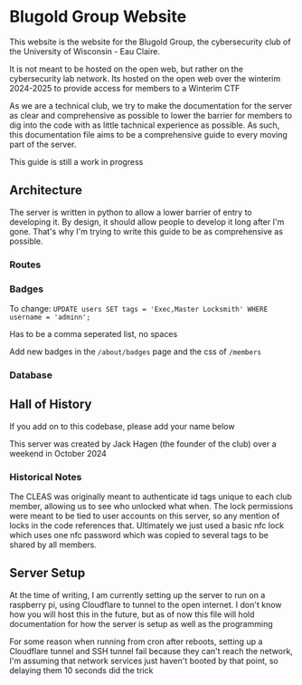 # Blugold Group Website

This website is the website for the Blugold Group, the cybersecurity club of the University of Wisconsin - Eau Claire.

It is not meant to be hosted on the open web, but rather on the cybersecurity lab network. Its hosted on the open web over the winterim 2024-2025 to provide access for members to a Winterim CTF

As we are a technical club, we try to make the documentation for the server as clear and comprehensive as possible to lower the barrier for members to dig into the code with as little tachnical experience as possible. As such, this documentation file aims to be a comprehensive guide to every moving part of the server.

This guide is still a work in progress

## Architecture

The server is written in python to allow a lower barrier of entry to developing it. By design, it should allow people to develop it long after I'm gone. That's why I'm trying to write this guide to be as comprehensive as possible.

### Routes

### Badges

To change: `UPDATE users SET tags = 'Exec,Master Locksmith' WHERE username = 'adminn';`

Has to be a comma seperated list, no spaces

Add new badges in the `/about/badges` page and the css of `/members`

### Database

## Hall of History

If you add on to this codebase, please add your name below

This server was created by Jack Hagen (the founder of the club) over a weekend in October 2024

### Historical Notes

The CLEAS was originally meant to authenticate id tags unique to each club member, allowing us to see who unlocked what when. The lock permissions were meant to be tied to user accounts on this server, so any mention of locks in the code references that. Ultimately we just used a basic nfc lock which uses one nfc password which was copied to several tags to be shared by all members.

## Server Setup

At the time of writing, I am currently setting up the server to run on a raspberry pi, using Cloudflare to tunnel to the open internet. I don't know how you will host this in the future, but as of now this file will hold documentation for how the server is setup as well as the programming

For some reason when running from cron after reboots, setting up a Cloudflare tunnel and SSH tunnel fail because they can't reach the network, I'm assuming that network services just haven't booted by that point, so delaying them 10 seconds did the trick  